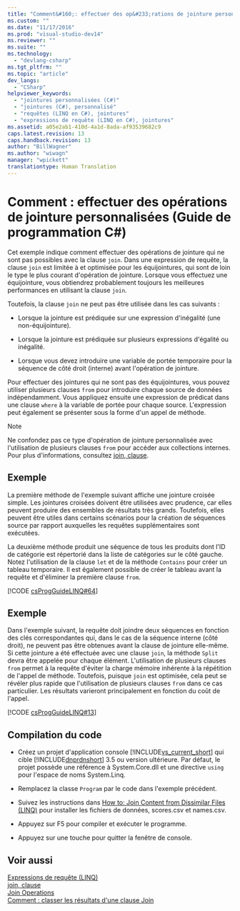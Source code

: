 ```yaml
---
title: "Comment&#160;: effectuer des op&#233;rations de jointure personnalis&#233;es (Guide de programmation&#160;C#) | Microsoft Docs"
ms.custom: ""
ms.date: "11/17/2016"
ms.prod: "visual-studio-dev14"
ms.reviewer: ""
ms.suite: ""
ms.technology: 
  - "devlang-csharp"
ms.tgt_pltfrm: ""
ms.topic: "article"
dev_langs: 
  - "CSharp"
helpviewer_keywords: 
  - "jointures personnalisées (C#)"
  - "jointures (C#), personnalisé"
  - "requêtes (LINQ en C#), jointures"
  - "expressions de requête (LINQ en C#), jointures"
ms.assetid: a05e2ab1-410d-4a1d-8ada-af93539682c9
caps.latest.revision: 13
caps.handback.revision: 13
author: "BillWagner"
ms.author: "wiwagn"
manager: "wpickett"
translationtype: Human Translation
---
```

# Comment&#160;: effectuer des op&#233;rations de jointure personnalis&#233;es (Guide de programmation&#160;C#)
Cet exemple indique comment effectuer des opérations de jointure qui ne sont pas possibles avec la clause `join`.  Dans une expression de requête, la clause `join` est limitée à et optimisée pour les équijointures, qui sont de loin le type le plus courant d'opération de jointure.  Lorsque vous effectuez une équijointure, vous obtiendrez probablement toujours les meilleures performances en utilisant la clause `join`.  
  
 Toutefois, la clause `join` ne peut pas être utilisée dans les cas suivants :  
  
-   Lorsque la jointure est prédiquée sur une expression d'inégalité \(une non\-équijointure\).  
  
-   Lorsque la jointure est prédiquée sur plusieurs expressions d'égalité ou inégalité.  
  
-   Lorsque vous devez introduire une variable de portée temporaire pour la séquence de côté droit \(interne\) avant l'opération de jointure.  
  
 Pour effectuer des jointures qui ne sont pas des équijointures, vous pouvez utiliser plusieurs clauses `from` pour introduire chaque source de données indépendamment.  Vous appliquez ensuite une expression de prédicat dans une clause `where` à la variable de portée pour chaque source.  L'expression peut également se présenter sous la forme d'un appel de méthode.  
  
> [!NOTE]
>  Ne confondez pas ce type d'opération de jointure personnalisée avec l'utilisation de plusieurs clauses `from` pour accéder aux collections internes.  Pour plus d'informations, consultez [join, clause](../../../csharp/language-reference/keywords/join-clause.md).  
  
## Exemple  
 La première méthode de l'exemple suivant affiche une jointure croisée simple.  Les jointures croisées doivent être utilisées avec prudence, car elles peuvent produire des ensembles de résultats très grands.  Toutefois, elles peuvent être utiles dans certains scénarios pour la création de séquences source par rapport auxquelles les requêtes supplémentaires sont exécutées.  
  
 La deuxième méthode produit une séquence de tous les produits dont l'ID de catégorie est répertorié dans la liste de catégories sur le côté gauche.  Notez l'utilisation de la clause `let` et de la méthode `Contains` pour créer un tableau temporaire.  Il est également possible de créer le tableau avant la requête et d'éliminer la première clause `from`.  
  
 [!CODE [csProgGuideLINQ#64](../CodeSnippet/VS_Snippets_VBCSharp/csProgGuideLINQ#64)]  
  
## Exemple  
 Dans l'exemple suivant, la requête doit joindre deux séquences en fonction des clés correspondantes qui, dans le cas de la séquence interne \(côté droit\), ne peuvent pas être obtenues avant la clause de jointure elle\-même.  Si cette jointure a été effectuée avec une clause `join`, la méthode `Split` devra être appelée pour chaque élément.  L'utilisation de plusieurs clauses `from` permet à la requête d'éviter la charge mémoire inhérente à la répétition de l'appel de méthode.  Toutefois, puisque `join` est optimisée, cela peut se révéler plus rapide que l'utilisation de plusieurs clauses `from` dans ce cas particulier.  Les résultats varieront principalement en fonction du coût de l'appel.  
  
 [!CODE [csProgGuideLINQ#13](../CodeSnippet/VS_Snippets_VBCSharp/csProgGuideLINQ#13)]  
  
## Compilation du code  
  
-   Créez un projet d'application console [!INCLUDE[vs_current_short](../../../csharp/programming-guide/classes-and-structs/includes/vs_current_short_md.md)] qui cible [!INCLUDE[dnprdnshort](../../../csharp/getting-started/includes/dnprdnshort_md.md)] 3.5 ou version ultérieure.  Par défaut, le projet possède une référence à System.Core.dll et une directive `using` pour l'espace de noms System.Linq.  
  
-   Remplacez la classe `Program` par le code dans l'exemple précédent.  
  
-   Suivez les instructions dans [How to: Join Content from Dissimilar Files \(LINQ\)](../Topic/How%20to:%20Join%20Content%20from%20Dissimilar%20Files%20\(LINQ\).md) pour installer les fichiers de données, scores.csv et names.csv.  
  
-   Appuyez sur F5 pour compiler et exécuter le programme.  
  
-   Appuyez sur une touche pour quitter la fenêtre de console.  
  
## Voir aussi  
 [Expressions de requête \(LINQ\)](../../../csharp/programming-guide/linq-query-expressions/index.md)   
 [join, clause](../../../csharp/language-reference/keywords/join-clause.md)   
 [Join Operations](../../../visual-basic/programming-guide/concepts/linq/join-operations.md)   
 [Comment : classer les résultats d'une clause Join](../../../csharp/programming-guide/linq-query-expressions/how-to-order-the-results-of-a-join-clause.md)